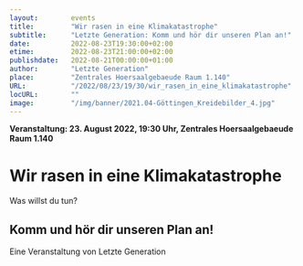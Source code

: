 ```yaml
---
layout:        events
title:         "Wir rasen in eine Klimakatastrophe"
subtitle:      "Letzte Generation: Komm und hör dir unseren Plan an!"
date:          2022-08-23T19:30:00+02:00
etime:         2022-08-23T21:00:00+02:00
publishdate:   2022-08-21T00:00:00+01:00
author:        "Letzte Generation"
place:         "Zentrales Hoersaalgebaeude Raum 1.140"
URL:           "/2022/08/23/19/30/wir_rasen_in_eine_klimakatastrophe"
locURL:        ""
image:         "/img/banner/2021.04-Göttingen_Kreidebilder_4.jpg"
---
```


**Veranstaltung: 23. August 2022, 19:30 Uhr, Zentrales Hoersaalgebaeude Raum 1.140**

Wir rasen in eine Klimakatastrophe
===========

Was willst du tun?


Komm und hör dir unseren Plan an!
-----------

Eine Veranstaltung von Letzte Generation